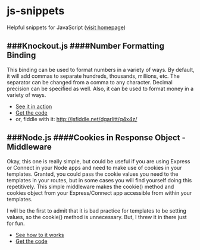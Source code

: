 js-snippets
=================

Helpful snippets for JavaScript ([visit homepage](http://dgarlitt.github.io/js-snippets/))

###Knockout.js
####Number Formatting Binding
--------------------------------
This binding can be used to format numbers in a variety of ways. By default, it will add commas to separate hundreds, thousands, millions, etc. The separator can be changed from a comma to any character. Decimal precision can be specified as well. Also, it can be used to format money in a variety of ways.
 - [See it in action](http://dgarlitt.github.io/js-snippets/examples/knockout/bindings/number-formatting.html)
 - [Get the code](https://github.com/dgarlitt/js-snippets/blob/master/javascripts/knockout/bindings/number-formatting.js)
 - or, fiddle with it: http://jsfiddle.net/dgarlitt/q4x4z/

###Node.js
####Cookies in Response Object - Middleware
--------------------------------------------
Okay, this one is really simple, but could be useful if you are using Express or Connect in your Node apps and need to make use of cookies in your templates. Granted, you could pass the cookie values you need to the templates in your routes, but in some cases you will find yourself doing this repetitively. This simple middleware makes the cookie() method and cookies object from your Express/Connect app accessible from within your templates.

I will be the first to admit that it is bad practice for templates to be setting values, so the cookie() method is unnecessary. But, I threw it in there just for fun.

 - [See how to it works](http://dgarlitt.github.io/js-snippets/examples/node/middleware/cookies-response.html)
 - [Get the code](https://github.com/dgarlitt/js-snippets/blob/master/javascripts/node/middleware/cookies-response.js)
